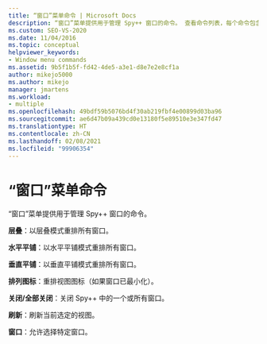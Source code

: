 ```yaml
---
title: “窗口”菜单命令 | Microsoft Docs
description: “窗口”菜单提供用于管理 Spy++ 窗口的命令。 查看命令列表，每个命令包含简短说明。
ms.custom: SEO-VS-2020
ms.date: 11/04/2016
ms.topic: conceptual
helpviewer_keywords:
- Window menu commands
ms.assetid: 9b5f1b5f-fd42-4de5-a3e1-d8e7e2e8cf1a
author: mikejo5000
ms.author: mikejo
manager: jmartens
ms.workload:
- multiple
ms.openlocfilehash: 49bdf59b5076bd4f30ab219fbf4e00899d03ba96
ms.sourcegitcommit: ae6d47b09a439cd0e13180f5e89510e3e347fd47
ms.translationtype: HT
ms.contentlocale: zh-CN
ms.lasthandoff: 02/08/2021
ms.locfileid: "99906354"
---
```

# <a name="window-menu-commands"></a>“窗口”菜单命令
“窗口”菜单提供用于管理 Spy++ 窗口的命令。

 **层叠**：以层叠模式重排所有窗口。

 **水平平铺**：以水平平铺模式重排所有窗口。

 **垂直平铺**：以垂直平铺模式重排所有窗口。

 **排列图标**：重排视图图标（如果窗口已最小化）。

 **关闭/全部关闭**：关闭 Spy++ 中的一个或所有窗口。

 **刷新**：刷新当前选定的视图。

 **窗口**：允许选择特定窗口。